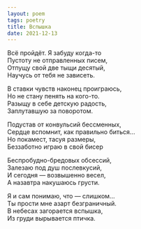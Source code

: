 ```yaml
---
layout: poem
tags: poetry
title: Вспышка
date: 2021-12-13
---
```


Всё пройдёт. Я забуду когда-то<br>
Пустоту не отправленных писем,<br>
Отпущу свой две тыщи десятый,<br>
Научусь от тебя не зависеть.<br>

В ставки чувств наконец проиграюсь,<br>
Но не стану пенять на кого-то.<br>
Разыщу в себе детскую радость,<br>
Заплутавшую за поворотом.<br>

Подустав от конвульсий бессменных,<br>
Сердце вспомнит, как правильно биться...<br>
Но покамест, тасуя размеры,<br>
Беззаботно играю в свой бисер<br>

Беспробудно-бредовых обсессий,<br>
Залезаю под душ послевкусий,<br>
И сегодня — возвышенно весел,<br>
А назавтра накушаюсь грусти.<br>

Я и сам понимаю, что — слишком...<br>
Ты прости мне азарт безграничный.<br>
В небесах загорается вспышка,<br>
Из груди вырывается птичка.
